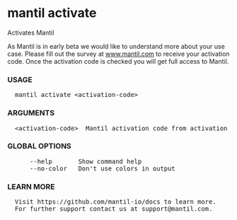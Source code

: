 
# mantil activate

Activates Mantil

As Mantil is in early beta we would like to understand more about your use case.
Please fill out the survey at www.mantil.com to receive your activation code.
Once the activation code is checked you will get full access to Mantil.

### USAGE
<pre>
  mantil activate &lt;activation-code&gt;
</pre>
### ARGUMENTS
<pre>
  &lt;activation-code&gt;  Mantil activation code from activation email messsage.
</pre>
### GLOBAL OPTIONS
<pre>
      --help       Show command help
      --no-color   Don't use colors in output
</pre>
### LEARN MORE
<pre>
  Visit https://github.com/mantil-io/docs to learn more.
  For further support contact us at support@mantil.com.
</pre>
